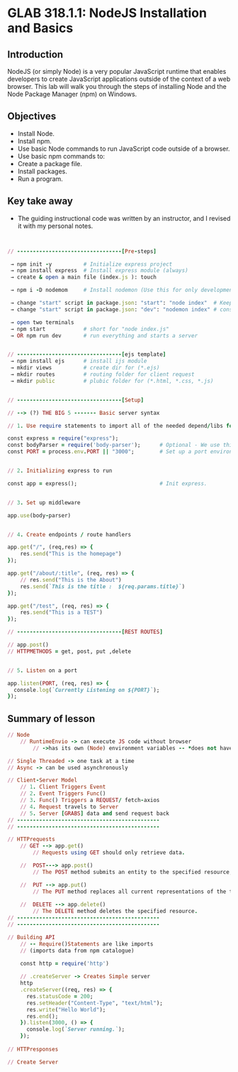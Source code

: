 
# GLAB 318.1.1: NodeJS Installation and Basics


## Introduction

NodeJS (or simply Node) is a very popular JavaScript runtime that enables developers to create JavaScript applications outside of the context of a web browser. This lab will walk you through the steps of installing Node and the Node Package Manager (npm) on Windows.

## Objectives

- Install Node.
- Install npm.
- Use basic Node commands to run JavaScript code outside of a browser.
- Use basic npm commands to:
- Create a package file.
- Install packages.
- Run a program.
  
## Key take away
- The guiding instructional code was written by an instructor, and I revised it with my personal notes.

```rb


// ---------------------------------[Pre-steps]

 → npm init -y          # Initialize express project
 → npm install express  # Install express module (always)
 → create & open a main file (index.js ): touch 

 → npm i -D nodemom     # Install nodemon (Use this for only development. Not for the production.

 → change "start" script in package.json: "start": "node index"  # Keep resetting the server every time I make changes.
 → change "start" script in package.json: "dev": "nodemon index" # consistently watch it.

 → open two terminals
 → npm start            # short for "node index.js" 
 → OR npm run dev       # run everything and starts a server


// ---------------------------------[ejs template]
 → npm install ejs      # install ijs module
 → mkdir views          # create dir for (*.ejs)
 → mkdir routes         # routing folder for client request
 → mkdir public         # plubic folder for (*.html, *.css, *.js)


// ---------------------------------[Setup]

// --> (?) THE BIG 5 ------- Basic server syntax 

// 1. Use require statements to import all of the needed depend/libs for the app.

const express = require("express");
const bodyParser = require('body-parser');      # Optional - We use this when we have a lot of data. 
const PORT = process.env.PORT || "3000";        # Set up a port environment. 


// 2. Initializing express to run

const app = express();                          # Init express. 


// 3. Set up middleware

app.use(body-parser)


// 4. Create endpoints / route handlers 

app.get("/", (req,res) => {
    res.send("This is the homepage")
});

app.get("/about/:title", (req, res) => {
    // res.send("This is the About")   
    res.send(`This is the title :  ${req.params.title}`)
});

app.get("/test", (req, res) => {
    res.send("This is a TEST")
});

// ---------------------------------[REST ROUTES]

// app.post()
// HTTPMETHODS = get, post, put ,delete


// 5. Listen on a port

app.listen(PORT, (req, res) => {
  console.log(`Currently Listening on ${PORT}`);
});

```

## Summary of lesson

```rb
// Node 
    // RuntimeEnvio -> can execute JS code without browser
        // ->has its own (Node) environment variables -- *does not have DOM and BOM 

// Single Threaded -> one task at a time
// Async -> can be used asynchronously

// Client-Server Model 
    // 1. Client Triggers Event
    // 2. Event Triggers Func()
    // 3. Func() Triggers a REQUEST/ fetch-axios
    // 4. Request travels to Server
    // 5. Server [GRABS] data and send request back
// ---------------------------------------------
// ---------------------------------------------

// HTTPrequests
    // GET --> app.get()
        // Requests using GET should only retrieve data.

    //  POST---> app.post()
        // The POST method submits an entity to the specified resource, often causing a change in state or side effects on the server.

    //  PUT --> app.put()
        // The PUT method replaces all current representations of the target resource with the request payload.
    
    //  DELETE --> app.delete()
        // The DELETE method deletes the specified resource.
// ---------------------------------------------
// ---------------------------------------------

// Building API
    // -- Require()Statements are like imports
    // (imports data from npm catalogue)
   
    const http = require('http')

    // .createServer -> Creates Simple server
    http
    .createServer((req, res) => {
      res.statusCode = 200;
      res.setHeader("Content-Type", "text/html");
      res.write("Hello World");
      res.end();
    }).listen(3000, () => {
      console.log(`Server running.`);
    });
    
// HTTPresponses

// Create Server
```
